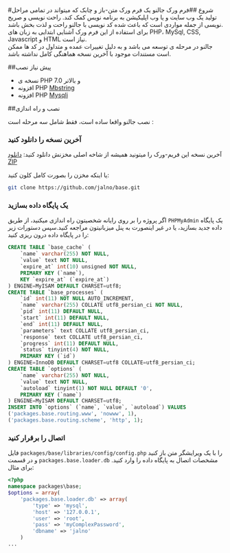 #شروع
##فرم ورک جالنو
یک فرم ورک متن-باز و چابک که میتواند در تمامی مراحل تولید یک وب سایت و یا وب اپلیکیشن به برنامه نویس کمک کند. راحت نویسی و صریح نویسی از جمله مواردی است که باعث شده کد نویسی با جالنو راحت و لذت بخش باشد.   
برای استفاده از این فرم ورک آشنایی ابتدایی به زبان های PHP، MySql, CSS, Javascript و HTML نیاز است.   
جالنو در مرحله ی توسعه می باشد و به دلیل تغییرات عمده و متداول در کد ها ممکن است مستندات موجود با آخرین نسخه هماهنگی کامل نداشته باشد. 

##پیش نیاز نصب

+ نسخه ی PHP 7.0 و بالاتر
+ افزونه PHP [Mbstring](http://ir2.php.net/mbstring) 
+ افزونه PHP  [Mysqli](http://ir2.php.net/mysqli) 


##نصب و راه اندازی

نصب جالنو واقعا ساده است، فقط شامل سه مرحله است :
### آخرین نسخه را دانلود کنید
آخرین نسخه این فریم-ورک را میتونید همیشه از شاخه اصلی مخزنش دانلود کنید: [دانلود ZIP](https://github.com/jalno/base/archive/master.zip)

یا اینکه مخزن را بصورت کامل کلون کنید:

```bash
git clone https://github.com/jalno/base.git
```
### یک پایگاه داده بسازید
اگر پروژه را بر روی رایانه شخصیتون راه اندازی میکنید، از طریق `PHPMyAdmin`  یک پایگاه داده جدید بسازید، یا در غیر اینصورت به پنل میزبانیتون مراجعه کنید.سپس دستورات زیر را در پایگاه داده درون ریزی کنید:

```sql
CREATE TABLE `base_cache` (
    `name` varchar(255) NOT NULL,
    `value` text NOT NULL,
    `expire_at` int(10) unsigned NOT NULL,
    PRIMARY KEY (`name`),
    KEY `expire_at` (`expire_at`)
) ENGINE=MyISAM DEFAULT CHARSET=utf8;
CREATE TABLE `base_processes` (
    `id` int(11) NOT NULL AUTO_INCREMENT,
    `name` varchar(255) COLLATE utf8_persian_ci NOT NULL,
    `pid` int(11) DEFAULT NULL,
    `start` int(11) DEFAULT NULL,
    `end` int(11) DEFAULT NULL,
    `parameters` text COLLATE utf8_persian_ci,
    `response` text COLLATE utf8_persian_ci,
    `progress` int(11) DEFAULT NULL,
    `status` tinyint(4) NOT NULL,
    PRIMARY KEY (`id`)
) ENGINE=InnoDB DEFAULT CHARSET=utf8 COLLATE=utf8_persian_ci;
CREATE TABLE `options` (
    `name` varchar(255) NOT NULL,
    `value` text NOT NULL,
    `autoload` tinyint(1) NOT NULL DEFAULT '0',
    PRIMARY KEY (`name`)
) ENGINE=MyISAM DEFAULT CHARSET=utf8;
INSERT INTO `options` (`name`, `value`, `autoload`) VALUES
('packages.base.routing.www', 'nowww', 1),
('packages.base.routing.scheme', 'http', 1);
```
### اتصال را برقرار کنید
فایل `packages/base/libraries/config/config.php` را با یک ویرایشگر متن باز کنید و در قسمت `packages.base.loader.db` مشخصات اتصال به پایگاه داده را وارد کنید. برای مثال:

```php
<?php
namespace packages\base;
$options = array(
    'packages.base.loader.db' => array(
        'type' => 'mysql',
        'host' => '127.0.0.1',
        'user' => 'root',
        'pass' => 'myComplexPassword',
        'dbname' => 'jalno'
    )
...
```

